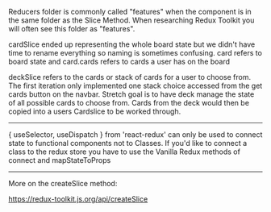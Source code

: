 Reducers folder is commonly called "features" when the component is in the same folder as the Slice Method. 
When researching Redux Toolkit you will often see this folder as "features".

cardSlice ended up representing the whole board state but we didn't have time to rename everything so naming is sometimes confusing. card refers to board state and card.cards refers to cards a user has on the board

deckSlice refers to the cards or stack of cards for a user to choose from. The first iteration only implemented one stack choice accessed from the get cards button on the navbar. Stretch goal is to have deck manage the state of all possible cards to choose from. Cards from the deck would then be copied into a users Cardslice to be worked through.

********
{ useSelector, useDispatch } from 'react-redux' can only be used to connect state to functional components not to Classes. If you'd like to connect a class to the redux store you have to use the Vanilla Redux methods of connect and mapStateToProps
********

More on the createSlice method:

https://redux-toolkit.js.org/api/createSlice
